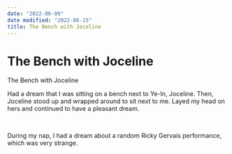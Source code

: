 ```yaml
---
date: "2022-06-09"
date modified: "2022-06-15"
title: The Bench with Joceline
---
```


# The Bench with Joceline
The Bench with Joceline

Had a dream that I was sitting on a bench next to Ye-In, Joceline. Then, Joceline stood up and wrapped around to sit next to me. Layed my head on hers and continued to have a pleasant dream.

 

During my nap, I had a dream about a random Ricky Gervais performance, which was very strange.
